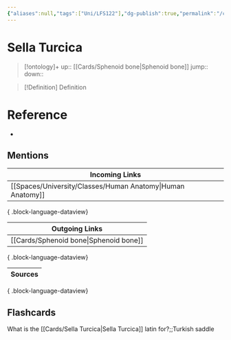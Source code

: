 ```yaml
---
{"aliases":null,"tags":["Uni/LFS122"],"dg-publish":true,"permalink":"/cards/sella-turcica/","dgPassFrontmatter":true}
---
```


# Sella Turcica

> [!ontology]+
> up:: [[Cards/Sphenoid bone\|Sphenoid bone]]
> jump:: 
> down:: 

> [!Definition] Definition

# Reference

- 

## Mentions

| Incoming Links                                                |
| ------------------------------------------------------------- |
| [[Spaces/University/Classes/Human Anatomy\|Human Anatomy]] |

{ .block-language-dataview}

| Outgoing Links                            |
| ----------------------------------------- |
| [[Cards/Sphenoid bone\|Sphenoid bone]] |

{ .block-language-dataview}

| Sources |
| ------- |

{ .block-language-dataview}

## Flashcards

What is the [[Cards/Sella Turcica\|Sella Turcica]] latin for?;;Turkish saddle